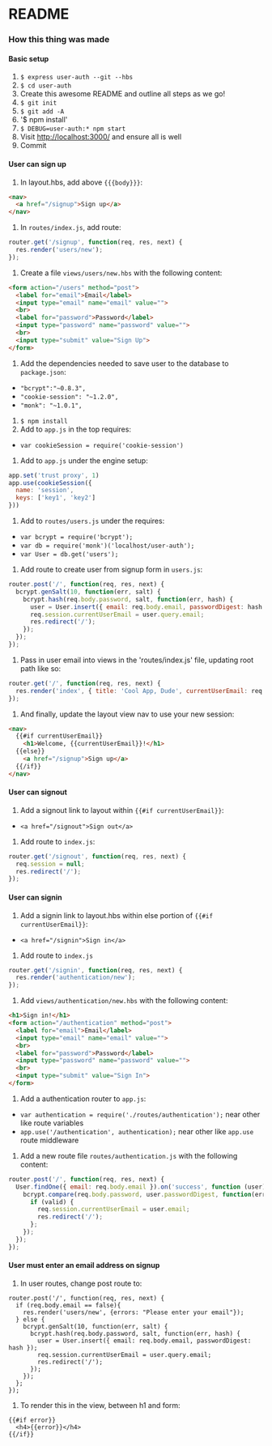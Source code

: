 # README

### How this thing was made

#### Basic setup
1. `$ express user-auth --git --hbs`
1. `$ cd user-auth`
1. Create this awesome README and outline all steps as we go!
1. `$ git init`
1. `$ git add -A`
1. '$ npm install'
1. `$ DEBUG=user-auth:* npm start`
1. Visit [http://localhost:3000/](http://localhost:3000/) and ensure all is well
1. Commit

#### User can sign up
1. In layout.hbs, add above `{{{body}}}`:

  ```html
  <nav>
    <a href="/signup">Sign up</a>
  </nav>
  ```

1. In `routes/index.js`, add route:

  ```js
  router.get('/signup', function(req, res, next) {
    res.render('users/new');
  });
  ```

1. Create a file `views/users/new.hbs` with the following content:

  ```html
  <form action="/users" method="post">
    <label for="email">Email</label>
    <input type="email" name="email" value="">
    <br>
    <label for="password">Password</label>
    <input type="password" name="password" value="">
    <br>
    <input type="submit" value="Sign Up">
  </form>
  ```

1. Add the dependencies needed to save user to the database to `package.json`:
  * `"bcrypt":"~0.8.3",`
  * `"cookie-session": "~1.2.0",`
  * `"monk": "~1.0.1",`
1. `$ npm install`
1. Add to `app.js` in the top requires:
  * `var cookieSession = require('cookie-session')`
1. Add to `app.js` under the engine setup:

  ```js
  app.set('trust proxy', 1)
  app.use(cookieSession({
    name: 'session',
    keys: ['key1', 'key2']
  }))
  ```

1. Add to `routes/users.js` under the requires:
  * `var bcrypt = require('bcrypt');`
  * `var db = require('monk')('localhost/user-auth');`
  * `var User = db.get('users');`
1. Add route to create user from signup form in `users.js`:

  ```js
  router.post('/', function(req, res, next) {
    bcrypt.genSalt(10, function(err, salt) {
      bcrypt.hash(req.body.password, salt, function(err, hash) {
        user = User.insert({ email: req.body.email, passwordDigest: hash });
        req.session.currentUserEmail = user.query.email;
        res.redirect('/');
      });
    });
  });
  ```

1.  Pass in user email into views in the 'routes/index.js' file, updating root path like so:

  ```js
  router.get('/', function(req, res, next) {
    res.render('index', { title: 'Cool App, Dude', currentUserEmail: req.session.currentUserEmail});
  });
  ```

1. And finally, update the layout view nav to use your new session:

  ```html
  <nav>
    {{#if currentUserEmail}}
      <h1>Welcome, {{currentUserEmail}}!</h1>
    {{else}}
      <a href="/signup">Sign up</a>
    {{/if}}
  </nav>
  ```

#### User can signout
1. Add a signout link to layout within `{{#if currentUserEmail}}`:
  * `<a href="/signout">Sign out</a>`
1. Add route to `index.js`:

  ```js
  router.get('/signout', function(req, res, next) {
    req.session = null;
    res.redirect('/');
  });
  ```

#### User can signin
1. Add a signin link to layout.hbs within else portion of `{{#if currentUserEmail}}`:
  * `<a href="/signin">Sign in</a>`
1. Add route to `index.js`

  ```js
  router.get('/signin', function(req, res, next) {
    res.render('authentication/new');
  });
  ```

1. Add `views/authentication/new.hbs` with the following content:

  ```html
  <h1>Sign in!</h1>
  <form action="/authentication" method="post">
    <label for="email">Email</label>
    <input type="email" name="email" value="">
    <br>
    <label for="password">Password</label>
    <input type="password" name="password" value="">
    <br>
    <input type="submit" value="Sign In">
  </form>
  ```

1. Add a authentication router to `app.js`:
  * `var authentication = require('./routes/authentication');` near other like route variables
  * `app.use('/authentication', authentication);` near other like `app.use` route middleware
1. Add a new route file `routes/authentication.js` with the following content:

  ```js
  router.post('/', function(req, res, next) {
    User.findOne({ email: req.body.email }).on('success', function (user) {
      bcrypt.compare(req.body.password, user.passwordDigest, function(err, valid) {
        if (valid) {
          req.session.currentUserEmail = user.email;
          res.redirect('/');
        };
      });
    });
  });
  ```

#### User must enter an email address on signup
1. In user routes, change post route to:

  ```
  router.post('/', function(req, res, next) {
    if (req.body.email == false){
      res.render('users/new', {errors: "Please enter your email"});
    } else {
      bcrypt.genSalt(10, function(err, salt) {
        bcrypt.hash(req.body.password, salt, function(err, hash) {
          user = User.insert({ email: req.body.email, passwordDigest: hash });
          req.session.currentUserEmail = user.query.email;
          res.redirect('/');
        });
      });
    };
  });
  ```

1. To render this in the view, between h1 and form:

  ```
  {{#if error}}
    <h4>{{error}}</h4>
  {{/if}}
  ```

